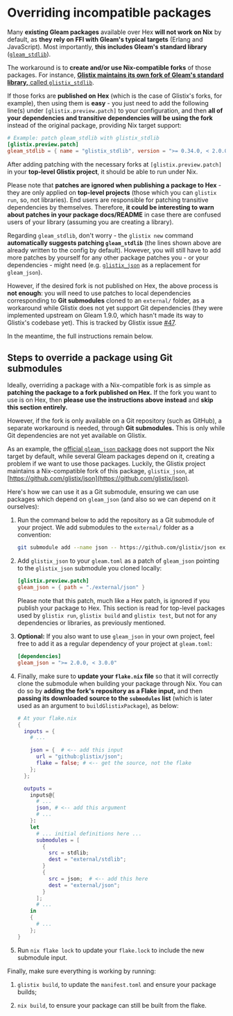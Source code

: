 # Overriding incompatible packages

Many **existing Gleam packages** available over Hex **will not work on Nix** by default, as **they rely on FFI with Gleam's typical targets** (Erlang and JavaScript). Most importantly, **this includes Gleam's standard library** ([`gleam_stdlib`](https://github.com/gleam-lang/stdlib)).

The workaround is to **create and/or use Nix-compatible forks** of those packages. For instance, [**Glistix maintains its own fork of Gleam's standard library,** called `glistix_stdlib`](https://github.com/glistix/stdlib).

If those forks are **published on Hex** (which is the case of Glistix's forks, for example), then using them is **easy** - you just need to add the following line(s) under `[glistix.preview.patch]` to your configuration, and then **all of your dependencies and transitive dependencies will be using the fork** instead of the original package, providing Nix target support:

```toml
# Example: patch gleam_stdlib with glistix_stdlib
[glistix.preview.patch]
gleam_stdlib = { name = "glistix_stdlib", version = ">= 0.34.0, < 2.0.0" }
```

After adding patching with the necessary forks at `[glistix.preview.patch]` in your **top-level Glistix project**, it should be able to run under Nix.

Please note that **patches are ignored when publishing a package to Hex** - they are only applied on **top-level projects** (those which you can `glistix run`, so, not libraries). End users are responsible for patching transitive dependencies by themselves. Therefore, **it could be interesting to warn about patches in your package docs/README** in case there are confused users of your library (assuming you are creating a library).

Regarding `gleam_stdlib`, don't worry - the `glistix new` command **automatically suggests patching `gleam_stdlib`** (the lines shown above are already written to the config by default). However, you will still have to add more patches by yourself for any other package patches you - or your dependencies - might need (e.g. [`glistix_json`](https://github.com/glistix/json) as a replacement for `gleam_json`).

However, if the desired fork is not published on Hex, the above process is **not enough**: you will need to use patches to local dependencies corresponding to **Git submodules** cloned to an `external/` folder, as a workaround while Glistix does not yet support Git dependencies (they were implemented upstream on Gleam 1.9.0, which hasn't made its way to Glistix's codebase yet). This is tracked by Glistix issue [#47](https://github.com/Glistix/glistix/issues/47).

In the meantime, the full instructions remain below.

## Steps to override a package using Git submodules

Ideally, overriding a package with a Nix-compatible fork is as simple as **patching the package to a fork published on Hex.** If the fork you want to use is on Hex, then **please use the instructions above instead** and **skip this section entirely.**

However, if the fork is only available on a Git repository (such as GitHub), a separate workaround is needed, through **Git submodules.** This is only while Git dependencies are not yet available on Glistix.

As an example, the [official `gleam_json` package](https://github.com/gleam-lang/json) does not support the Nix target by default, while several Gleam packages depend on it, creating a problem if we want to use those packages. Luckily, the Glistix project maintains a Nix-compatible fork of this package, `glistix_json`, at [https://github.com/glistix/json](https://github.com/glistix/json).

Here's how we can use it as a Git submodule, ensuring we can use packages which depend on `gleam_json` (and also so we can depend on it ourselves):

1. Run the command below to add the repository as a Git submodule of your project. We add submodules to the `external/` folder as a convention:

    ```sh
    git submodule add --name json -- https://github.com/glistix/json external/json
    ```

2. Add `glistix_json` to your `gleam.toml` as a patch of `gleam_json` pointing to the `glistix_json` submodule you cloned locally:

    ```toml
    [glistix.preview.patch]
    gleam_json = { path = "./external/json" }
    ```

    Please note that this patch, much like a Hex patch, is ignored if you publish your package to Hex. This section is read for top-level packages used by `glistix run`, `glistix build` and `glistix test`, but not for any dependencies or libraries, as previously mentioned.

3. **Optional:** If you also want to use `gleam_json` in your own project, feel free to add it as a regular dependency of your project at `gleam.toml`:

    ```toml
    [dependencies]
    gleam_json = ">= 2.0.0, < 3.0.0"
    ```

4. Finally, make sure to **update your `flake.nix` file** so that it will correctly clone the submodule when building your package through Nix. You can do so by **adding the fork's repository as a Flake input,** and then **passing its downloaded source to the `submodules` list** (which is later used as an argument to `buildGlistixPackage`), as below:

    ```nix
    # At your flake.nix
    {
      inputs = {
        # ...

        json = {  # <-- add this input
          url = "github:glistix/json";
          flake = false; # <-- get the source, not the flake
        };
      };

      outputs =
        inputs@{
          # ...
          json, # <-- add this argument
          # ...
        }:
        let
          # ... initial definitions here ...
          submodules = [
            {
              src = stdlib;
              dest = "external/stdlib";
            }
            {
              src = json;  # <-- add this here
              dest = "external/json";
            }
          ];
          # ...
        in
        {
          # ...
        };
    }
    ```

5. Run `nix flake lock` to update your `flake.lock` to include the new submodule input.

Finally, make sure everything is working by running:

1. `glistix build`, to update the `manifest.toml` and ensure your package builds;

2. `nix build`, to ensure your package can still be built from the flake.
